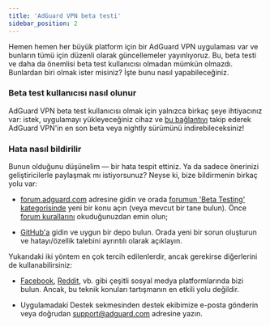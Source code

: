 ```yaml
---
title: 'AdGuard VPN beta testi'
sidebar_position: 2
---
```


Hemen hemen her büyük platform için bir AdGuard VPN uygulaması var ve bunların tümü için düzenli olarak güncellemeler yayınlıyoruz. Bu, beta testi ve daha da önemlisi beta test kullanıcısı olmadan mümkün olmazdı. Bunlardan biri olmak ister misiniz? İşte bunu nasıl yapabileceğiniz.

### Beta test kullanıcısı nasıl olunur

AdGuard VPN beta test kullanıcısı olmak için yalnızca birkaç şeye ihtiyacınız var: istek, uygulamayı yükleyeceğiniz cihaz ve [bu bağlantıyı](https://adguard-vpn.com/en/beta.html) takip ederek AdGuard VPN'in en son beta veya nightly sürümünü indirebileceksiniz!

### Hata nasıl bildirilir

Bunun olduğunu düşünelim — bir hata tespit ettiniz. Ya da sadece önerinizi geliştiricilerle paylaşmak mı istiyorsunuz? Neyse ki, bize bildirmenin birkaç yolu var:

* [forum.adguard.com](https://forum.adguard.com) adresine gidin ve orada [forumun 'Beta Testing' kategorisinde](https://forum.adguard.com/index.php?categories/48/) yeni bir konu açın (veya mevcut bir tane bulun). Önce [forum kurallarını](https://forum.adguard.com/index.php?threads/14859/) okuduğunuzdan emin olun;

* [GitHub'a](https://github.com/AdguardTeam/) gidin ve uygun bir depo bulun. Orada yeni bir sorun oluşturun ve hatayı/özellik talebini ayrıntılı olarak açıklayın.

Yukarıdaki iki yöntem en çok tercih edilenlerdir, ancak gerekirse diğerlerini de kullanabilirsiniz:

* [Facebook](https://www.facebook.com/AdguardEn/), [Reddit](https://www.reddit.com/r/Adguard/), vb. gibi çeşitli sosyal medya platformlarında bizi bulun. Ancak, bu teknik konuları tartışmanın en etkili yolu değildir.

* Uygulamadaki Destek sekmesinden destek ekibimize e-posta gönderin veya doğrudan [support@adguard.com](mailto:support@adguard.com) adresine yazın.
